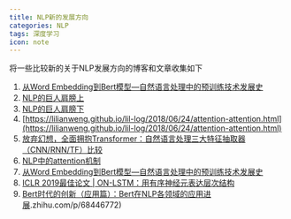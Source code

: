 ```yaml
---
title: NLP新的发展方向
categories: NLP
tags: 深度学习
icon: note
---
```


将一些比较新的关于NLP发展方向的博客和文章收集如下
1. [从Word Embedding到Bert模型—自然语言处理中的预训练技术发展史](https://zhuanlan.zhihu.com/p/49271699)
2. [NLP的巨人肩膀上](https://mp.weixin.qq.com/s?__biz=MzIwMTc4ODE0Mw==&mid=2247493520&idx=1&sn=2b04c009ef75291ef3d19e8fe673aa36&chksm=96ea3810a19db10621e7a661974c796e8adeffc31625a769f8db1d87ba803cd58a30d40ad7ce&scene=21#wechat_redirect)
3. [NLP的巨人肩膀下](https://mp.weixin.qq.com/s?__biz=MzIwMTc4ODE0Mw==&mid=2247493731&idx=1&sn=51206e4ca3983548436d889590ab5347&chksm=96ea37e3a19dbef5b6db3143eb9df822915126d3d8f61fe73ddb9f8fa329d568ec79a662acb1&mpshare=1&scene=23&srcid=12177Ua04Q6MGcDDUf5HSrL0#rd)
4. [https://lilianweng.github.io/lil-log/2018/06/24/attention-attention.html](https://lilianweng.github.io/lil-log/2018/06/24/attention-attention.html)
5. [放弃幻想，全面拥抱Transformer：自然语言处理三大特征抽取器（CNN/RNN/TF）比较](https://zhuanlan.zhihu.com/p/54743941)
6. [NLP中的attention机制](https://mp.weixin.qq.com/s/TM5poGwSGi5C9szO13GYxg)
7. [从Word Embedding到Bert模型—自然语言处理中的预训练技术发展史](https://zhuanlan.zhihu.com/p/49271699)
8. [ICLR 2019最佳论文 | ON-LSTM：用有序神经元表达层次结构](https://mp.weixin.qq.com/s?__biz=MzIwMTc4ODE0Mw==&mid=2247497461&idx=1&sn=2821912a51749ef50a46007249fec26a&chksm=96ea2975a19da0633f3286750088a22c78987628666a6cd2d42d1fbee74f9c189e073d111dc2&mpshare=1&scene=23&srcid=#rd)
9. [Bert时代的创新（应用篇）：Bert在NLP各领域的应用进展](https://zhuanlan.zhihu.com/p/68446772).zhihu.com/p/68446772)